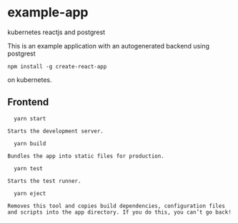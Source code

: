# example-app
kubernetes reactjs and postgrest

This is an example application with an autogenerated backend using postgrest 
```
npm install -g create-react-app
```
on kubernetes.




Frontend
--------
```
  yarn start
```
    Starts the development server.

```
  yarn build
```
    Bundles the app into static files for production.

```
  yarn test
```
    Starts the test runner.

```
  yarn eject
```
    Removes this tool and copies build dependencies, configuration files
    and scripts into the app directory. If you do this, you can’t go back!
